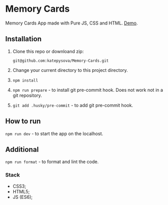 # Memory Cards

Memory Cards App made with Pure JS, CSS and HTML. [Demo](https://katepysova.github.io/Memory-Cards/).

## Installation

1. Clone this repo or downloand zip:

   `git@github.com:katepysova/Memory-Cards.git`

2. Change your current directory to this project directory.

3. `npm install`

4. `npm run prepare` - to install git pre-commit hook. Does not work not in a git repository.

5. `git add .husky/pre-commit` - to add git pre-commit hook.

## How to run

`npm run dev` - to start the app on the localhost.

## Additional

`npm run format` - to format and lint the code.

### Stack

- CSS3;
- HTML5;
- JS (ES6);
